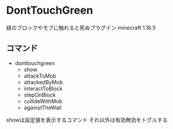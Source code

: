 # DontTouchGreen
緑のブロックやモブに触れると死ぬプラグイン
minecraft 1.16.5

## コマンド

* donttouchgreen
  * show
  * attackToMob
  * attackedByMob
  * interactToBlock
  * stepOnBlock
  * collideWithMob
  * againstTheWall

showは設定値を表示するコマンド
それ以外は有効無効をトグルする
